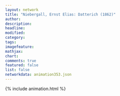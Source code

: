 ```yaml
---
layout: network
title: "Niebergall, Ernst Elias: Datterich (1862)"
author:
description:
headline:
modified:
category:
tags:
imagefeature: 
mathjax: 
chart: 
comments: true
featured: false
list: false
networkdata: animation353.json
---
```

{% include animation.html %}

